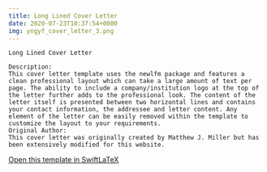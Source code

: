 ```yaml
---
title: Long Lined Cover Letter
date: 2020-07-23T10:37:54+0000
img: yngyf_cover_letter_3.png
---
```

```
Long Lined Cover Letter

Description:
This cover letter template uses the newlfm package and features a clean professional layout which can take a large amount of text per page. The ability to include a company/institution logo at the top of the letter further adds to the professional look. The content of the letter itself is presented between two horizontal lines and contains your contact information, the addressee and letter content. Any element of the letter can be easily removed within the template to customize the layout to your requirements.
Original Author:
This cover letter was originally created by Matthew J. Miller but has been extensively modified for this website.
```
[Open this template in SwiftLaTeX](https://www.swiftlatex.com/project.html?import=https://swiftlatex.github.io/LaTeXBoilerPlate/zips/pqsss_cover_letter_3.zip&import_name=Long%20Lined%20Cover%20Letter)
